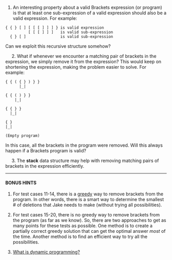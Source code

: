 1. An interesting property about a valid Brackets expression (or program) is that at least one sub-expression of a valid expression should also be a valid expression. For example:
```text
{ { } [ ] [ [ [ ] ] ] } is valid expression
          [ [ [ ] ] ]   is valid sub-expression
  { } [ ]               is valid sub-expression
```
Can we exploit this recursive structure somehow?

&nbsp;&nbsp;&nbsp;&nbsp;&nbsp;2\. What if whenever we encounter a matching pair of brackets in the expression, we simply remove it from the expression? This would keep on shortening the expression, making the problem easier to solve. For example:
```text
{ { ( { } ) } }
      |_|

{ { ( ) } }
    |_|

{ { } }
  |_|

{ }
|_|

(Empty program)
```
In this case, all the brackets in the program were removed. Will this always happen if a Brackets program is valid?

&nbsp;&nbsp;&nbsp;&nbsp;&nbsp;3\. The **stack** data structure may help with removing matching pairs of brackets in the expression efficiently.

<hr>

#### BONUS HINTS

1. For test cases 11-14, there is a <a href="https://brilliant.org/wiki/greedy-algorithm/" target="_blank">greedy</a> way to remove brackets from the program. In other words, there is a smart way to determine the smallest # of deletions that Jake needs to make (without trying all possibilities).

2. For test cases 15-20, there is no greedy way to remove brackets from the program (as far as we know). So, there are two approaches to get as many points for these tests as possible. One method is to create a partially correct greedy solution that can get the optimal answer *most* of the time. Another method is to find an efficient way to try all the possibilities.

3. <a href="https://www.educative.io/courses/grokking-dynamic-programming-patterns-for-coding-interviews/m2G1pAq0OO0" target="_blank">What is dynamic programming?</a>
